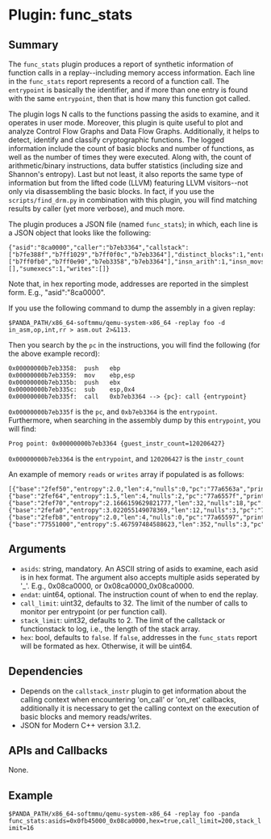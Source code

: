 
Plugin: func_stats
===========

Summary
-------

The `func_stats` plugin produces a report of synthetic information of function calls in a replay--including memory access information. Each line in the `func_stats` report represents a record of a function call. The `entrypoint` is basically the identifier, and if more than one entry is found with the same `entrypoint`, then that is how many this function got called. 

The plugin logs N calls to the functions passing the asids to examine, and it operates in user mode. Moreover, this plugin is quite useful to plot and analyze Control Flow Graphs and Data Flow Graphs. Additionally, it helps to detect, identify and classify cryptographic functions. The logged information include the count of basic blocks and number of functions, as well as the number of times they were executed. Along with, the count of arithmetic/binary instructions, data buffer statistics (including size and Shannon's entropy). Last but not least, it also reports the same type of information but from the lifted code (LLVM) featuring LLVM visitors--not only via disassembling the basic blocks. In fact, if you use the `scripts/find_drm.py` in combination with this plugin, you will find matching results by caller (yet more verbose), and much more.

The plugin produces a JSON file (named `func_stats`); in which, each line is a JSON object that looks like the following:
    
    {"asid":"8ca0000","caller":"b7eb3364","callstack":["b7fe388f","b7ff1029","b7ff0f0c","b7eb3364"],"distinct_blocks":1,"entrypoint":"b7eb3364","functionstack":["b7ff0fb0","b7ff0e90","b7eb3358","b7eb3364"],"insn_arith":1,"insn_movs":1,"insn_total":5,"instr_count":120206427,"llvm_bb":3,"llvm_fn":1,"llvm_insn_alloc":1,"llvm_insn_arit":17,"llvm_insn_call":3,"llvm_insn_intrinsic":0,"llvm_insn_load":5,"llvm_insn_store":20,"llvm_insn_tot":23,"llvm_modules":0,"maxexecs":1,"maxexecs_addr":"b7eb3358","nreads":0,"nwrites":0,"pc":"b7eb335f","reads":[],"sumexecs":1,"writes":[]}
    
Note that, in hex reporting mode, addresses are reported in the simplest form. E.g., "asid":"8ca0000".

If you use the following command to dump the assembly in a given replay:

    $PANDA_PATH/x86_64-softmmu/qemu-system-x86_64 -replay foo -d in_asm,op,int,rr > asm.out 2>&113.
    
Then you search by the `pc` in the instructions, you will find the following (for the above example record):

    0x00000000b7eb3358:  push   ebp
	0x00000000b7eb3359:  mov    ebp,esp
	0x00000000b7eb335b:  push   ebx
	0x00000000b7eb335c:  sub    esp,0x4
	0x00000000b7eb335f:  call   0xb7eb3364 --> {pc}: call {entrypoint}

`0x00000000b7eb335f` is the `pc`, and `0xb7eb3364` is the `entrypoint`. Furthermore, when searching in the assembly dump by this `entrypoint`, you will find:

    Prog point: 0x00000000b7eb3364 {guest_instr_count=120206427} 
`0x00000000b7eb3364` is the `entrypoint`, and `120206427` is the `instr_count`

An example of memory `reads` or `writes` array if populated is as follows:

    [{"base":"2fef50","entropy":2.0,"len":4,"nulls":0,"pc":"77a6563a","printableChars":3},{"base":"2fef64","entropy":1.5,"len":4,"nulls":2,"pc":"77a6557f","printableChars":0},{"base":"2fef70","entropy":2.1666159629821777,"len":32,"nulls":18,"pc":"77a65590","printableChars":9},{"base":"2fefa0","entropy":3.022055149078369,"len":12,"nulls":3,"pc":"77a6555c","printableChars":5},{"base":"2fefb8","entropy":2.0,"len":4,"nulls":0,"pc":"77a65597","printableChars":3},{"base":"77551000","entropy":5.467597484588623,"len":352,"nulls":3,"pc":"77a655d2","printableChars":179}]
  

Arguments
---------

* `asids`: string, mandatory. An ASCII string of asids to examine, each asid is in hex format. The argument also accepts multiple asids seperated by '_'. E.g., 0x08ca0000, or 0x08ca0000_0x08ca0000.
* `endat`: uint64, optional. The instruction count of when to end the replay.
* `call_limit`: uint32, defaults to 32. The limit of the number of calls to monitor per entrypoint (or per function call).
* `stack_limit`: uint32, defaults to 2. The limit of the callstack or functionstack to log, i.e., the length of the stack array.
* `hex`: bool, defaults to `false`. If `false`, addresses in the `func_stats` report will be formated as hex. Otherwise, it will be uint64.

Dependencies
------------

- Depends on the `callstack_instr` plugin to get information about the calling context when encountering 'on_call' or 'on_ret' callbacks, additionally it is necessary to get the calling context on the execution of basic blocks and memory reads/writes.
- JSON for Modern C++ version 3.1.2.

APIs and Callbacks
------------------

None.

Example
-------

`$PANDA_PATH/x86_64-softmmu/qemu-system-x86_64 -replay foo -panda func_stats:asids=0x0fb45000_0x08ca0000,hex=true,call_limit=200,stack_limit=16`